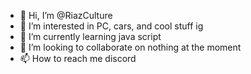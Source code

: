 - 👋 Hi, I’m @RiazCulture
- 👀 I’m interested in PC, cars, and cool stuff ig
- 🌱 I’m currently learning java script
- 💞️ I’m looking to collaborate on nothing at the moment
- 📫 How to reach me discord 

<!---
RiazCulture/RiazCulture is a ✨ special ✨ repository because its `README.md` (this file) appears on your GitHub profile.
You can click the Preview link to take a look at your changes.
--->

